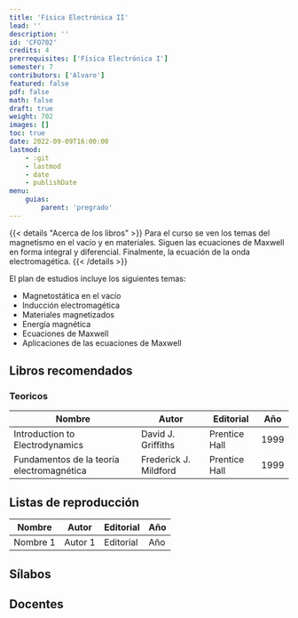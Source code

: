 ```yaml
---
title: 'Física Electrónica II'
lead: ''
description: ''
id: 'CFO702'
credits: 4
prerrequisites: ['Física Electrónica I']
semester: 7
contributors: ['Alvaro']
featured: false
pdf: false
math: false
draft: true
weight: 702
images: []
toc: true
date: 2022-09-09T16:00:00
lastmod:
    - :git
    - lastmod
    - date
    - publishDate
menu:
    guias:
        parent: 'pregrado'
---
```


{{< details "Acerca de los libros" >}} Para el curso se ven los temas del magnetismo en el vacío y en materiales. Siguen las ecuaciones de Maxwell en forma integral y diferencial. Finalmente, la ecuación de la onda electromagética. {{< /details >}}

El plan de estudios incluye los siguientes temas:

-   Magnetostática en el vacío
-   Inducción electromagética
-   Materiales magnetizados
-   Energía magnética
-   Ecuaciones de Maxwell
-   Aplicaciones de las ecuaciones de Maxwell

## Libros recomendados

### Teoricos

| Nombre | Autor | Editorial | Año |
| --- | --- | --- | --- |
| Introduction to Electrodynamics | David J. Griffiths | Prentice Hall | 1999 |
| Fundamentos de la teoría electromagnética | Frederick J. Mildford | Prentice Hall | 1999 |

## Listas de reproducción

| Nombre   | Autor   | Editorial | Año |
| -------- | ------- | --------- | --- |
| Nombre 1 | Autor 1 | Editorial | Año |

## Sílabos

## Docentes

